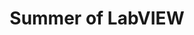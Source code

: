---
title: "Summer of LabVIEW"
externalUrl: https://summeroflabview.com/
summary: "Summer of LabVIEW is a set of challenges that aims to grow excitement and skills around LabVIEW development. Whether for competitions amongst coworkers, publicly run challenges, or just for fun this website will house all the information you need to get started and to submit entries for public challenges."
showSummary: true
showAuthor: false
showEdit: false
showWordCount: false
showHeadingAnchors: false
sharingLinks: false
showZenMode: false
showPagination: false
showRelatedContent: false
categories:
 - "Find Answers"
 - "Connect with Others"
tags:
 - "Community"
 - "Competition"
 - "Online"
 - "Summer of LabVIEW"
---